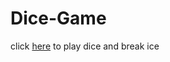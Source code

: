 # Dice-Game
<p>click <a href="https://github.com/adarshtiwariiit/Dice-Game/actions/runs/4179211997/jobs/7238902761">here</a> to play dice and break ice</p>
